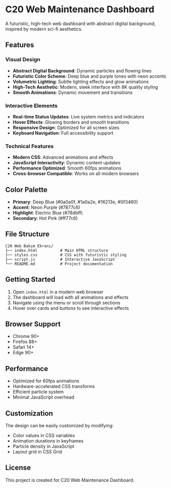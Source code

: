 # C20 Web Maintenance Dashboard

A futuristic, high-tech web dashboard with abstract digital background, inspired by modern sci-fi aesthetics.

## Features

### Visual Design
- **Abstract Digital Background**: Dynamic particles and flowing lines
- **Futuristic Color Scheme**: Deep blue and purple tones with neon accents
- **Volumetric Lighting**: Subtle lighting effects and glow animations
- **High-Tech Aesthetic**: Modern, sleek interface with 8K quality styling
- **Smooth Animations**: Dynamic movement and transitions

### Interactive Elements
- **Real-time Status Updates**: Live system metrics and indicators
- **Hover Effects**: Glowing borders and smooth transitions
- **Responsive Design**: Optimized for all screen sizes
- **Keyboard Navigation**: Full accessibility support

### Technical Features
- **Modern CSS**: Advanced animations and effects
- **JavaScript Interactivity**: Dynamic content updates
- **Performance Optimized**: Smooth 60fps animations
- **Cross-browser Compatible**: Works on all modern browsers

## Color Palette

- **Primary**: Deep Blue (#0a0a0f, #1a0a2e, #16213e, #0f3460)
- **Accent**: Neon Purple (#7877c6)
- **Highlight**: Electric Blue (#78dbff)
- **Secondary**: Hot Pink (#ff77c6)

## File Structure

```
C20 Web Bakım Ekranı/
├── index.html          # Main HTML structure
├── styles.css          # CSS with futuristic styling
├── script.js           # Interactive JavaScript
└── README.md           # Project documentation
```

## Getting Started

1. Open `index.html` in a modern web browser
2. The dashboard will load with all animations and effects
3. Navigate using the menu or scroll through sections
4. Hover over cards and buttons to see interactive effects

## Browser Support

- Chrome 90+
- Firefox 88+
- Safari 14+
- Edge 90+

## Performance

- Optimized for 60fps animations
- Hardware-accelerated CSS transforms
- Efficient particle system
- Minimal JavaScript overhead

## Customization

The design can be easily customized by modifying:
- Color values in CSS variables
- Animation durations in keyframes
- Particle density in JavaScript
- Layout grid in CSS Grid

## License

This project is created for C20 Web Maintenance Dashboard.
